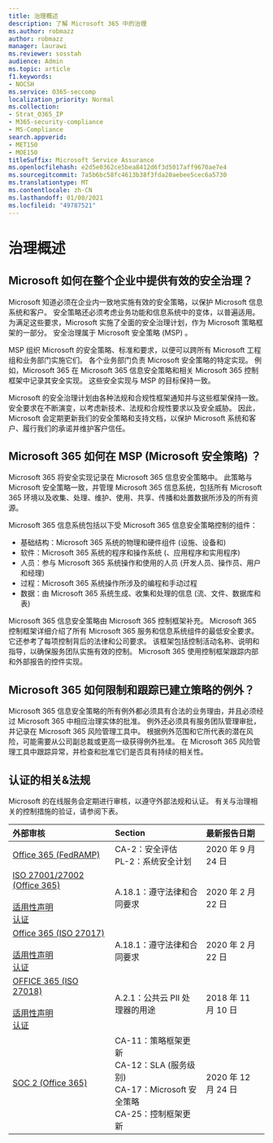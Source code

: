 ```yaml
---
title: 治理概述
description: 了解 Microsoft 365 中的治理
ms.author: robmazz
author: robmazz
manager: laurawi
ms.reviewer: sosstah
audience: Admin
ms.topic: article
f1.keywords:
- NOCSH
ms.service: O365-seccomp
localization_priority: Normal
ms.collection:
- Strat_O365_IP
- M365-security-compliance
- MS-Compliance
search.appverid:
- MET150
- MOE150
titleSuffix: Microsoft Service Assurance
ms.openlocfilehash: e2d5e0362ce5bea8412d6f3d5017aff9670ae7e4
ms.sourcegitcommit: 7a5b6bc58fc4613b38f3fda20aebee5cec6a5730
ms.translationtype: MT
ms.contentlocale: zh-CN
ms.lasthandoff: 01/08/2021
ms.locfileid: "49787521"
---
```

# <a name="governance-overview"></a>治理概述

## <a name="how-does-microsoft-provide-effective-security-governance-across-the-enterprise"></a>Microsoft 如何在整个企业中提供有效的安全治理？

Microsoft 知道必须在企业内一致地实施有效的安全策略，以保护 Microsoft 信息系统和客户。 安全策略还必须考虑业务功能和信息系统中的变体，以普遍适用。 为满足这些要求，Microsoft 实施了全面的安全治理计划，作为 Microsoft 策略框架的一部分。 安全治理属于 Microsoft 安全策略 (MSP) 。

MSP 组织 Microsoft 的安全策略、标准和要求，以便可以跨所有 Microsoft 工程组和业务部门实施它们。 各个业务部门负责 Microsoft 安全策略的特定实现。 例如，Microsoft 365 在 Microsoft 365 信息安全策略和相关 Microsoft 365 控制框架中记录其安全实现。 这些安全实现与 MSP 的目标保持一致。

Microsoft 的安全治理计划由各种法规和合规性框架通知并与这些框架保持一致。 安全要求在不断演变，以考虑新技术、法规和合规性要求以及安全威胁。 因此，Microsoft 会定期更新我们的安全策略和支持文档，以保护 Microsoft 系统和客户、履行我们的承诺并维护客户信任。

## <a name="how-does-microsoft-365-implement-the-microsoft-security-policy-msp"></a>Microsoft 365 如何在 MSP (Microsoft 安全策略) ？

Microsoft 365 将安全实现记录在 Microsoft 365 信息安全策略中。 此策略与 Microsoft 安全策略一致，并管理 Microsoft 365 信息系统，包括所有 Microsoft 365 环境以及收集、处理、维护、使用、共享、传播和处置数据所涉及的所有资源。

Microsoft 365 信息系统包括以下受 Microsoft 365 信息安全策略控制的组件：

- 基础结构：Microsoft 365 系统的物理和硬件组件 (设施、设备和) 
- 软件：Microsoft 365 系统的程序和操作系统 (、应用程序和实用程序) 
- 人员：参与 Microsoft 365 系统操作和使用的人员 (开发人员、操作员、用户和经理) 
- 过程：Microsoft 365 系统操作所涉及的编程和手动过程
- 数据：由 Microsoft 365 系统生成、收集和处理的信息 (流、文件、数据库和表) 

Microsoft 365 信息安全策略由 Microsoft 365 控制框架补充。 Microsoft 365 控制框架详细介绍了所有 Microsoft 365 服务和信息系统组件的最低安全要求。 它还参考了每项控制背后的法律和公司要求。 该框架包括控制活动名称、说明和指导，以确保服务团队实施有效的控制。 Microsoft 365 使用控制框架跟踪内部和外部报告的控件实现。

## <a name="how-does-microsoft-365-limit-and-track-exceptions-to-established-policies"></a>Microsoft 365 如何限制和跟踪已建立策略的例外？

Microsoft 365 信息安全策略的所有例外都必须具有合法的业务理由，并且必须经过 Microsoft 365 中相应治理实体的批准。 例外还必须具有服务团队管理审批，并记录在 Microsoft 365 风险管理工具中。 根据例外范围和它所代表的潜在风险，可能需要从公司副总裁或更高一级获得例外批准。 在 Microsoft 365 风险管理工具中跟踪异常，并检查和批准它们是否具有持续的相关性。

## <a name="related-external-regulations--certifications"></a>认证的相关&法规

Microsoft 的在线服务会定期进行审核，以遵守外部法规和认证。 有关与治理相关的控制措施的验证，请参阅下表。

| **外部审核** | **Section** | **最新报告日期** |
|:--------------------|:------------|:-----------------------|
| [Office 365 (FedRAMP) ](https://compliance.microsoft.com/compliancemanager) | CA-2：安全评估 <br> PL-2：系统安全计划 | 2020 年 9 月 24 日 |
| [ISO 27001/27002 (Office 365) ](https://servicetrust.microsoft.com/ViewPage/MSComplianceGuideV3?command=Download&downloadType=Document&downloadId=d7864d4f-e053-4cc4-a964-fa526d07c3be&tab=7027ead0-3d6b-11e9-b9e1-290b1eb4cdeb&docTab=7027ead0-3d6b-11e9-b9e1-290b1eb4cdeb_ISO_Reports) <br><br> [适用性声明](https://servicetrust.microsoft.com/ViewPage/MSComplianceGuide?command=Download&downloadType=Document&downloadId=8ee1e46b-2ada-4e7b-bb7d-4c55a8cb6fcd&docTab=4ce99610-c9c0-11e7-8c2c-f908a777fa4d_ISO_Reports) <br> [认证](https://servicetrust.microsoft.com/ViewPage/MSComplianceGuideV3?command=Download&downloadType=Document&downloadId=1e84a14a-2468-45ac-9412-5e53250d57ec&tab=7027ead0-3d6b-11e9-b9e1-290b1eb4cdeb&docTab=7027ead0-3d6b-11e9-b9e1-290b1eb4cdeb_ISO_Reports) | A.18.1：遵守法律和合同要求 | 2020 年 2 月 22 日 |
| [Office 365 (ISO 27017) ](https://servicetrust.microsoft.com/ViewPage/MSComplianceGuideV3?command=Download&downloadType=Document&downloadId=d7864d4f-e053-4cc4-a964-fa526d07c3be&tab=7027ead0-3d6b-11e9-b9e1-290b1eb4cdeb&docTab=7027ead0-3d6b-11e9-b9e1-290b1eb4cdeb_ISO_Reports) <br><br> [适用性声明](https://servicetrust.microsoft.com/ViewPage/MSComplianceGuide?command=Download&downloadType=Document&downloadId=8ee1e46b-2ada-4e7b-bb7d-4c55a8cb6fcd&docTab=4ce99610-c9c0-11e7-8c2c-f908a777fa4d_ISO_Reports) <br> [认证](https://servicetrust.microsoft.com/ViewPage/MSComplianceGuideV3?command=Download&downloadType=Document&downloadId=70de0999-5451-43a3-9ef4-761e8fbfb1a3&tab=7027ead0-3d6b-11e9-b9e1-290b1eb4cdeb&docTab=7027ead0-3d6b-11e9-b9e1-290b1eb4cdeb_ISO_Reports) | A.18.1：遵守法律和合同要求 | 2020 年 2 月 22 日 |
| [OFFICE 365 (ISO 27018) ](https://servicetrust.microsoft.com/ViewPage/MSComplianceGuideV3?command=Download&downloadType=Document&downloadId=d7864d4f-e053-4cc4-a964-fa526d07c3be&tab=7027ead0-3d6b-11e9-b9e1-290b1eb4cdeb&docTab=7027ead0-3d6b-11e9-b9e1-290b1eb4cdeb_ISO_Reports) <br><br> [适用性声明](https://servicetrust.microsoft.com/ViewPage/MSComplianceGuide?command=Download&downloadType=Document&downloadId=8ee1e46b-2ada-4e7b-bb7d-4c55a8cb6fcd&docTab=4ce99610-c9c0-11e7-8c2c-f908a777fa4d_ISO_Reports) <br> [认证](https://servicetrust.microsoft.com/ViewPage/MSComplianceGuideV3?command=Download&downloadType=Document&downloadId=43e89534-f48d-42ea-a7a7-3523ff516036&tab=7027ead0-3d6b-11e9-b9e1-290b1eb4cdeb&docTab=7027ead0-3d6b-11e9-b9e1-290b1eb4cdeb_ISO_Reports) | A.2.1：公共云 PII 处理器的用途 | 2018 年 11 月 10 日 |
| [SOC 2 (Office 365) ](https://servicetrust.microsoft.com/ViewPage/MSComplianceGuideV3?command=Download&downloadType=Document&downloadId=a73c1738-7892-42b7-acd3-87b6371c53f6&tab=7027ead0-3d6b-11e9-b9e1-290b1eb4cdeb&docTab=7027ead0-3d6b-11e9-b9e1-290b1eb4cdeb_SOC_%2F_SSAE_16_Reports) | CA-11：策略框架更新 <br> CA-12：SLA (服务级别)  <br> CA-17：Microsoft 安全策略 <br> CA-25：控制框架更新 | 2020 年 12 月 24 日 |
